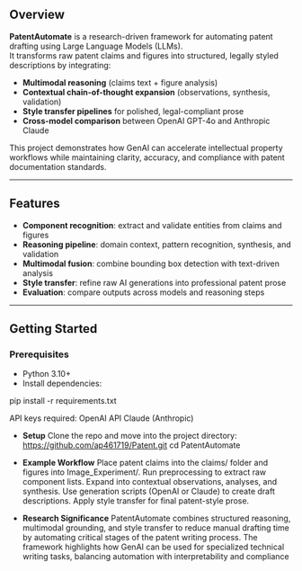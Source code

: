 ## Overview
**PatentAutomate** is a research-driven framework for automating patent drafting using Large Language Models (LLMs).  
It transforms raw patent claims and figures into structured, legally styled descriptions by integrating:  

- **Multimodal reasoning** (claims text + figure analysis)  
- **Contextual chain-of-thought expansion** (observations, synthesis, validation)  
- **Style transfer pipelines** for polished, legal-compliant prose  
- **Cross-model comparison** between OpenAI GPT-4o and Anthropic Claude  

This project demonstrates how GenAI can accelerate intellectual property workflows while maintaining clarity, accuracy, and compliance with patent documentation standards.  

---

## Features
- **Component recognition**: extract and validate entities from claims and figures  
- **Reasoning pipeline**: domain context, pattern recognition, synthesis, and validation  
- **Multimodal fusion**: combine bounding box detection with text-driven analysis  
- **Style transfer**: refine raw AI generations into professional patent prose  
- **Evaluation**: compare outputs across models and reasoning steps  

---

## Getting Started

### Prerequisites
- Python 3.10+
- Install dependencies:

pip install -r requirements.txt

API keys required:
OpenAI API
Claude (Anthropic)

- **Setup**
Clone the repo and move into the project directory:
https://github.com/ap461719/Patent.git
cd PatentAutomate

- **Example Workflow**
Place patent claims into the claims/ folder and figures into Image_Experiment/.
Run preprocessing to extract raw component lists.
Expand into contextual observations, analyses, and synthesis.
Use generation scripts (OpenAI or Claude) to create draft descriptions.
Apply style transfer for final patent-style prose.


- **Research Significance**
PatentAutomate combines structured reasoning, multimodal grounding, and style transfer to reduce manual drafting time by automating critical stages of the patent writing process.
The framework highlights how GenAI can be used for specialized technical writing tasks, balancing automation with interpretability and compliance